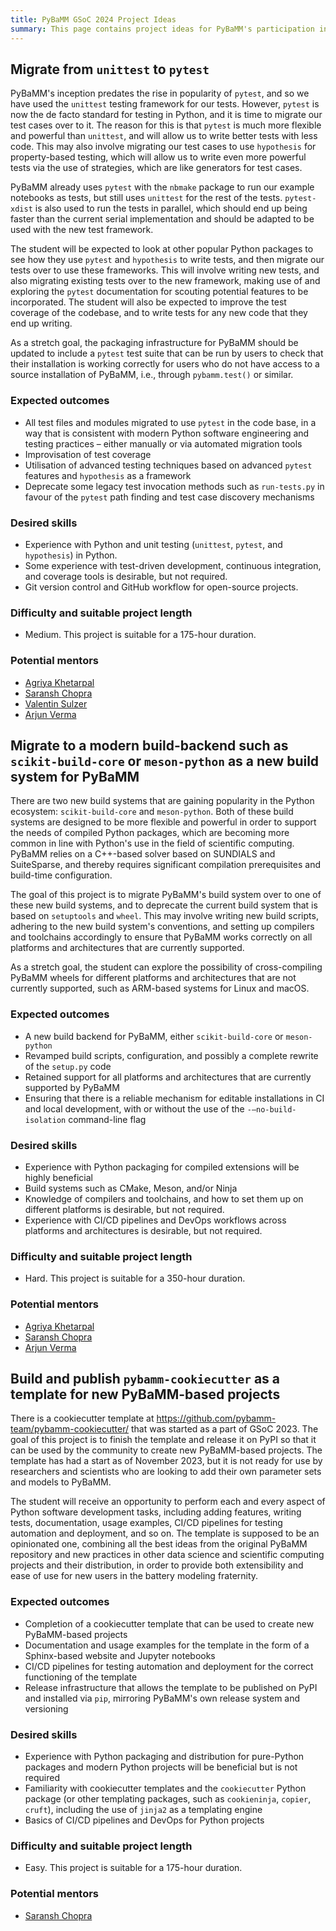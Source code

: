 ```yaml
---
title: PyBaMM GSoC 2024 Project Ideas
summary: This page contains project ideas for PyBaMM's participation in the Google Summer of Code program in 2024. These projects are intended to be suitable for students who are new to PyBaMM or to open-source software development in general, and wish to work on a project that will be beneficial to PyBaMM and its community.
---
```


## Migrate from `unittest` to `pytest`

PyBaMM's inception predates the rise in popularity of `pytest`, and so we have used the `unittest` testing framework for our tests. However, `pytest` is now the de facto standard for testing in Python, and it is time to migrate our test cases over to it. The reason for this is that `pytest` is much more flexible and powerful than `unittest`, and will allow us to write better tests with less code. This may also involve migrating our test cases to use `hypothesis` for property-based testing, which will allow us to write even more powerful tests via the use of strategies, which are like generators for test cases.

PyBaMM already uses `pytest` with the `nbmake` package to run our example notebooks as tests, but still uses `unittest` for the rest of the tests. `pytest-xdist` is also used to run the tests in parallel, which should end up being faster than the current serial implementation and should be adapted to be used with the new test framework.

The student will be expected to look at other popular Python packages to see how they use `pytest` and `hypothesis` to write tests, and then migrate our tests over to use these frameworks. This will involve writing new tests, and also migrating existing tests over to the new framework, making use of and exploring the `pytest` documentation for scouting potential features to be incorporated. The student will also be expected to improve the test coverage of the codebase, and to write tests for any new code that they end up writing.

As a stretch goal, the packaging infrastructure for PyBaMM should be updated to include a `pytest` test suite that can be run by users to check that their installation is working correctly for users who do not have access to a source installation of PyBaMM, i.e., through `pybamm.test()` or similar.

### Expected outcomes

* All test files and modules migrated to use `pytest` in the code base, in a way that is consistent with modern Python software engineering and testing practices – either manually or via automated migration tools
* Improvisation of test coverage
* Utilisation of advanced testing techniques based on advanced `pytest` features and `hypothesis` as a framework
* Deprecate some legacy test invocation methods such as `run-tests.py` in favour of the `pytest` path finding and test case discovery mechanisms

### Desired skills

* Experience with Python and unit testing (`unittest`, `pytest`, and `hypothesis`) in Python.
* Some experience with test-driven development, continuous integration, and coverage tools is desirable, but not required.
* Git version control and GitHub workflow for open-source projects.

### Difficulty and suitable project length

* Medium. This project is suitable for a 175-hour duration.

### Potential mentors

* [Agriya Khetarpal](https://agriyakhetarpal.github.io/)
* [Saransh Chopra](https://Saransh-cpp.github.io/)
* [Valentin Sulzer](https://sites.google.com/view/valentinsulzer)
* [Arjun Verma](https://github.com/arjxn-py)

## Migrate to a modern build-backend such as `scikit-build-core` or `meson-python` as a new build system for PyBaMM

There are two new build systems that are gaining popularity in the Python ecosystem: `scikit-build-core` and `meson-python`. Both of these build systems are designed to be more flexible and powerful in order to support the needs of compiled Python packages, which are becoming more common in line with Python's use in the field of scientific computing. PyBaMM relies on a C++-based solver based on SUNDIALS and SuiteSparse, and thereby requires significant compilation prerequisites and build-time configuration.

The goal of this project is to migrate PyBaMM's build system over to one of these new build systems, and to deprecate the current build system that is based on `setuptools` and `wheel`. This may involve writing new build scripts, adhering to the new build system's conventions, and setting up compilers and toolchains accordingly to ensure that PyBaMM works correctly on all platforms and architectures that are currently supported.

As a stretch goal, the student can explore the possibility of cross-compiling PyBaMM wheels for different platforms and architectures that are not currently supported, such as ARM-based systems for Linux and macOS.

### Expected outcomes

* A new build backend for PyBaMM, either `scikit-build-core` or `meson-python`
* Revamped build scripts, configuration, and possibly a complete rewrite of the `setup.py` code
* Retained support for all platforms and architectures that are currently supported by PyBaMM
* Ensuring that there is a reliable mechanism for editable installations in CI and local development, with or without the use of the `-–no-build-isolation` command-line flag

### Desired skills

* Experience with Python packaging for compiled extensions will be highly beneficial
* Build systems such as CMake, Meson, and/or Ninja
* Knowledge of compilers and toolchains, and how to set them up on different platforms is desirable, but not required.
* Experience with CI/CD pipelines and DevOps workflows across platforms and architectures is desirable, but not required.

### Difficulty and suitable project length

* Hard. This project is suitable for a 350-hour duration.

### Potential mentors

* [Agriya Khetarpal](https://agriyakhetarpal.github.io/)
* [Saransh Chopra](https://Saransh-cpp.github.io/)
* [Arjun Verma](https://github.com/arjxn-py)

## Build and publish `pybamm-cookiecutter` as a template for new PyBaMM-based projects

There is a cookiecutter template at https://github.com/pybamm-team/pybamm-cookiecutter/ that was started as a part of GSoC 2023. The goal of this project is to finish the template and release it on PyPI so that it can be used by the community to create new PyBaMM-based projects. The template has had a start as of November 2023, but it is not ready for use by researchers and scientists who are looking to add their own parameter sets and models to PyBaMM.

The student will receive an opportunity to perform each and every aspect of Python software development tasks, including adding features, writing tests, documentation, usage examples, CI/CD pipelines for testing automation and deployment, and so on. The template is supposed to be an opinionated one, combining all the best ideas from the original PyBaMM repository and new practices in other data science and scientific computing projects and their distribution, in order to provide both extensibility and ease of use for new users in the battery modeling fraternity.

### Expected outcomes

* Completion of a cookiecutter template that can be used to create new PyBaMM-based projects
* Documentation and usage examples for the template in the form of a Sphinx-based website and Jupyter notebooks
* CI/CD pipelines for testing automation and deployment for the correct functioning of the template
* Release infrastructure that allows the template to be published on PyPI and installed via `pip`, mirroring PyBaMM's own release system and versioning

### Desired skills

* Experience with Python packaging and distribution for pure-Python packages and modern Python projects will be beneficial but is not required
* Familiarity with cookiecutter templates and the `cookiecutter` Python package (or other templating packages, such as `cookieninja`, `copier`, `cruft`), including the use of `jinja2` as a templating engine
* Basics of CI/CD pipelines and DevOps for Python projects

### Difficulty and suitable project length

* Easy. This project is suitable for a 175-hour duration.

### Potential mentors

 * [Saransh Chopra](https://Saransh-cpp.github.io/)
